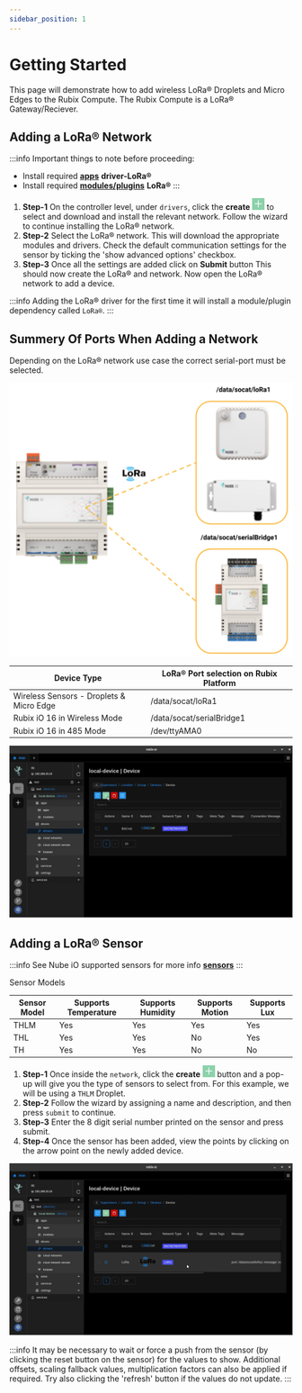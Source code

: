 ```yaml
---
sidebar_position: 1
---
```


# Getting Started

This page will demonstrate how to add wireless LoRa® Droplets and Micro Edges to the Rubix Compute.
The Rubix Compute is a LoRa® Gateway/Reciever. 

## Adding a LoRa® Network

:::info Important things to note before proceeding:
* Install required **[apps](../../../setup/apps.md)** **driver-LoRa®**
* Install required **[modules/plugins](../../../setup/plugins.md)** **LoRa®** 
:::


1. **Step-1** On the controller level, under `drivers`, click the **create** ![add icon](../../../img/apps/add-button.png) to select and download and install the relevant network. Follow the wizard to continue installing the LoRa® network.
2. **Step-2** Select the LoRa® network. This will download the appropriate modules and drivers. Check the default communication settings for the sensor by ticking the 'show advanced options' checkbox.
3. **Step-3** Once all the settings are added click on **Submit** button This should now create the LoRa® and network. Now open the LoRa® network to add a device.

:::info
Adding the LoRa® driver for the first time it will install a module/plugin dependency called `LoRa®`.
:::

## Summery Of Ports When Adding a Network

Depending on the LoRa® network use case the correct serial-port must be selected.

![max800px](img/ports.png)


| **Device Type**                          | **LoRa® Port selection on Rubix Platform** |
|------------------------------------------|-------------------------------------------|
| Wireless Sensors - Droplets & Micro Edge | /data/socat/loRa1                         |
| Rubix iO 16 in Wireless Mode             | /data/socat/serialBridge1                 |
| Rubix iO 16 in 485 Mode                  | /dev/ttyAMA0                              |



![max800px](img/adding-lora-network.gif)

## Adding a LoRa® Sensor

:::info
See Nube iO supported sensors for more info **[sensors](../../../../hardware/downloads/sensors.md)**
:::

Sensor Models

| Sensor Model | Supports Temperature | Supports Humidity | Supports Motion | Supports Lux |  
|--------------|----------------------|-------------------|-----------------|--------------|
| THLM         | Yes                  | Yes               | Yes             | Yes          | 
| THL          | Yes                  | Yes               | No              | Yes          |  
| TH           | Yes                  | Yes               | No              | No           |  


1. **Step-1** Once inside the `network`, click the **create** ![add icon](../../../img/apps/add-button.png) button and a pop-up will give you the type of sensors to select from. For this example, we will be using a `THLM` Droplet.
2. **Step-2** Follow the wizard by assigning a name and description, and then press `submit` to continue.
3. **Step-3** Enter the 8 digit serial number printed on the sensor and press submit.
4. **Step-4** Once the sensor has been added, view the points by clicking on the arrow point on the newly added device.

![max800px](img/adding-lora-droplet.gif)


:::info
It may be necessary to wait or force a push from the sensor (by clicking the reset button on the sensor) for the values
to show. Additional offsets, scaling fallback values, multiplication factors can also be applied if required. Try also
clicking the 'refresh' button if the values do not update.
:::


